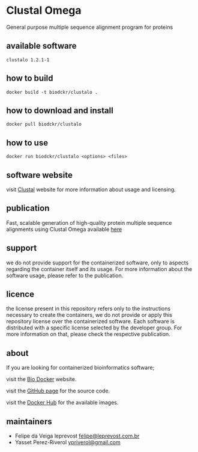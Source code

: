 Clustal Omega
=====
General purpose multiple sequence alignment program for proteins


available software
--------
`clustalo 1.2.1-1`


how to build
------------
`docker build -t biodckr/clustalo .`


how to download and install
---------------------------
`docker pull biodckr/clustalo`


how to use
------------
`docker run biodckr/clustalo <options> <files>`


software website
----------------
visit [Clustal](http://www.clustal.org/omega/) website for more information about usage and licensing.


publication
-----------
Fast, scalable generation of high-quality protein multiple sequence alignments using Clustal Omega
available [here](http://www.ncbi.nlm.nih.gov/pmc/articles/PMC3261699/)


support
-------
we do not provide support for the containerized software, only to aspects regarding the container itself
and its usage. For more information about the software usage, please refer to the publication.


licence
-------
the license present in this repository refers only to the instructions necessary to create the containers, we do not provide or apply this repository license over the containerized software. Each software is distributed with a specific license selected by the developer group. For more information on that, please check the respective publication.


about
-----
If you are looking for containerized bioinformatics software;

visit the [Bio Docker](http://biodocker.github.io "Bio Docker") website.

visit the [GitHub page](https://github.com/BioDocker/) for the source code.

visit the [Docker Hub](https://registry.hub.docker.com/repos/biodckr/) for the available images.


maintainers
-----------
* Felipe da Veiga leprevost <felipe@leprevost.com.br>
* Yasset Perez-Riverol <ypriverol@gmail.com>
